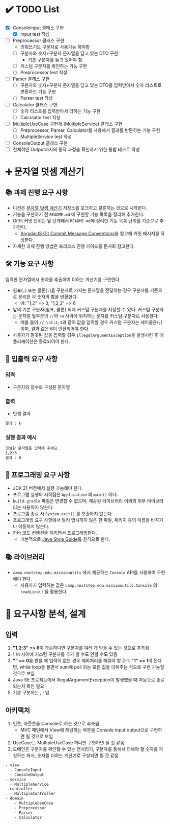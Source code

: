 # ✔️ TODO List 

- [x] ConsoleInput 클래스 구현
  - [x] Input test 작성
- [ ] Preprocessor 클래스 구현
  - 띄워쓰기도 구분자로 사용가능 해야함 
  - [ ] 구분자와 숫자+구분자 문자열을 담고 있는 DTO 구현
    - 기본 구분자를 들고 있어야 함
  - [ ] 커스텀 구분자를 확인하는 기능 구현
  - [ ] Preprocessor test 작성
- [ ] Parser 클래스 구현
  - [ ] 구분자와 숫자+구분자 문자열을 담고 있는 DTO를 입력받아서 숫자 리스트로 변환하는 기능 구현
  - [ ] Parser test 작성
- [ ] Calculator 클래스 구현
  - [ ] 숫자 리스트를 입력받아서 더하는 기능 구현
  - [ ] Calculator test 작성
- [ ] MultipleUseCase 구현체 (MultipleService) 클래스 구현
  - [ ] Preprocessor, Parser, Calculator를 사용해서 결과를 반환하는 기능 구현
  - [ ] MultipleService test 작성 
- [ ] ConsoleOutput 클래스 구현
- [ ] 전체적인 Output까지의 동작 과정을 확인하기 위한 통합 테스트 작성

# ➕ 문자열 덧셈 계산기

## 📚 과제 진행 요구 사항

- 미션은 [문자열 덧셈 계산기](https://github.com/woowacourse-precourse/java-calculator-7) 저장소를 포크하고 클론하는 것으로 시작한다.
- 기능을 구현하기 전 `README.md` 에 구현할 기능 목록을 정리해 추가한다.
- Git의 커밋 단위는 앞 단계에서 `README.md`에 정리한 기능 목록 단위를 기준으로 추가한다.
  - [AngularJS Git Commit Message Conventions](https://gist.github.com/stephenparish/9941e89d80e2bc58a153)을 참고해 커밋 메시지를 작성한다.
- 자세한 과제 진행 방법은 프리코스 진행 가이드를 문서화 참고한다.

## 🛠️ 기능 요구 사항

입력한 문자열에서 숫자를 추출하여 더하는 계산기를 구현한다.

- 쉼표(`,`) 또는 콜론(`:`)을 구분자로 가지는 문자열을 전달하는 경우 구분자를 기준으로 분리한 각 숫자의 합을 반환한다.
  - 예: "1,2" => 3, "1,2,3" => 6
- 앞의 기본 구분자(쉼표, 콜론) 외에 커스텀 구분자를 지정할 수 있다. 커스텀 구분자는 문자열 앞부분의 `//`와 `\n` 사이에 위치하는 문자를 커스텀 구분자로 사용한다.
  - 예를 들어 `//;\n1;2;3`과 같이 값을 입력할 경우 커스텀 구분자는 세미콜론(`;`)이며, 결과 값은 6이 반환되어야 한다.
- 사용자가 잘못된 값을 입력할 경우 `IllegalArgumentException`을 발생시킨 후 애플리케이션은 종료되어야 한다.

## 💬 입출력 요구 사항

### 입력

- 구분자와 양수로 구성된 문자열

### 출력

- 덧셈 결과

```bash
결과 : 6
```

### 실행 결과 예시

```bash
덧셈할 문자열을 입력해 주세요.
1,2:3
결과 : 6
```

## 🥅 프로그래밍 요구 사항

- JDK 21 버전에서 실행 가능해야 한다.
- 프로그램 실행의 시작점은 `Application` 의 `main()` 이다.
- `build.gradle` 파일은 변경할 수 없으며, 제공된 라이브러리 이외의 외부 라이브러리는 사용하지 않는다.
- 프로그램 종료 시 `System.exit()` 를 호출하지 않는다.
- 프로그래밍 요구 사항에서 달리 명시하지 않은 한 파일, 패키지 등의 이름을 바꾸거나 이동하지 않는다.
- 자바 코드 컨벤션을 지키면서 프로그래밍한다.
  - 기본적으로 [Java Style Guide](https://github.com/woowacourse/woowacourse-docs/tree/main/styleguide/java)를 원칙으로 한다.

## 📚 라이브러리

- `camp.nextstep.edu.missionutils` 에서 제공하는 `Console` API를 사용하여 구현해야 한다.
  - 사용자가 입력하는 값은 `camp.nextstep.edu.missionutils.Console` 의 `readLine()` 을 활용한다.

  
# 🤔 요구사항 분석, 설계 

## 입력

1. **"1,2:3" => 6**이 가능하다면 구분자를 여러 개 받을 수 있는 것으로 추측됨
2. \\ \n 사이에 커스텀 구분자를 추가 할 수도 안할 수도 있음
3. **"" => 0**을 봤을 때 입력이 없는 경우 예외처리를 해줘야 함
   2-1. **"1" => 1**이 된다면, while loop을 돌면서 sum에 poll 되는 모든 값을 더해주는 식으로 구현 가능할 것으로 보임
4. Java SE 프로젝트에서 IllegalArgumentException이 발생했을 때 자동으로 종료되는지 확인 필요
5. 기본 구분자는 , : 임

## 아키텍처

1. 인풋, 아웃풋을 Console로 하는 것으로 추측됨
    - MVC 패턴에서 View에 해당하는 부분을 Console input output으로 구현하면 될 것으로 보임
2. UseCase는 MultipleUseCase 하나만 구현하면 될 것 같음
3. 도메인은 구분자를 확인할 수 있는 전처리기, 구분자를 통해서 더해야 할 숫자를 파싱하는 파서, 숫자를 더하는 계산기로 구성되면 될 것 같음

```bash
- view
  - ConsoleInput
  - ConsoleOutput
- service 
  - MultipleService
- controller
  - MultipleController
- domain
    - MultipleUseCase
    - Preprocessor
    - Parser
    - Calculator
```
